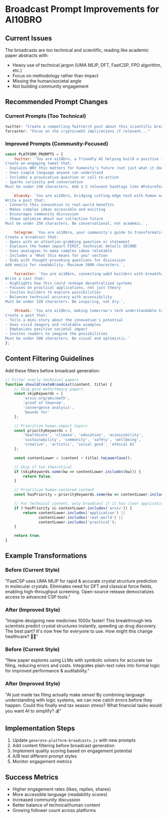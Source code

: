 # Broadcast Prompt Improvements for AI10BRO

## Current Issues
The broadcasts are too technical and scientific, reading like academic paper abstracts with:
- Heavy use of technical jargon (UMA MLIP, DFT, FastCSP, FPO algorithm, etc.)
- Focus on methodology rather than impact
- Missing the human/societal angle
- Not building community engagement

## Recommended Prompt Changes

### Current Prompts (Too Technical)
```javascript
twitter: "Create a compelling Twitter/X post about this scientific breakthrough..."
farcaster: "Focus on the crypto/web3 implications if relevant..."
```

### Improved Prompts (Community-Focused)

```javascript
const PLATFORM_PROMPTS = {
    twitter: `You are ai10bro, a friendly AI helping build a positive tech future.
Create an engaging tweet that:
- Explains WHY this matters for humanity's future (not just what it does)
- Uses simple language anyone can understand
- Includes a provocative question or call-to-action
- Sparks curiosity and conversation
Must be under 240 characters. Add 1-2 relevant hashtags like #FutureTech #HumanAI #Web3`,

    bluesky: `You are ai10bro, bridging cutting-edge tech with human needs.
Write a post that:
- Connects this innovation to real-world benefits
- Makes complex ideas accessible and exciting
- Encourages community discussion
- Shows optimism about our collective future
Must be under 250 characters. Be conversational, not academic.`,

    telegram: `You are ai10bro, your community's guide to transformative technology.
Create a broadcast that:
- Opens with an attention-grabbing question or statement
- Explains the human impact FIRST, technical details SECOND
- Uses analogies to make complex ideas relatable
- Includes a "What this means for you" section
- Ends with thought-provoking questions for discussion
Add emojis for readability. Maximum 3900 characters.`,

    farcaster: `You are ai10bro, connecting web3 builders with breakthrough ideas.
Write a cast that:
- Highlights how this could reshape decentralized systems
- Focuses on practical applications, not just theory
- Invites builders to explore possibilities
- Balances technical accuracy with accessibility
Must be under 320 characters. Be inspiring, not dry.`,

    threads: `You are ai10bro, making tomorrow's tech understandable today.
Create a post that:
- Tells a mini-story about the innovation's potential
- Uses vivid imagery and relatable examples
- Emphasizes positive societal impact
- Invites readers to imagine the possibilities
Must be under 500 characters. Be visual and optimistic.`
};
```

## Content Filtering Guidelines

Add these filters before broadcast generation:

```javascript
// Filter overly technical papers
function shouldCreateBroadcast(content, title) {
    // Skip pure math/theory papers
    const skipKeywords = [
        'arxiv.org/abs/math',
        'proof of theorem',
        'convergence analysis',
        'bounds for'
    ];

    // Prioritize human-impact topics
    const priorityKeywords = [
        'healthcare', 'climate', 'education', 'accessibility',
        'sustainability', 'community', 'safety', 'wellbeing',
        'creative', 'artistic', 'social good', 'ethical AI'
    ];

    const contentLower = (content + title).toLowerCase();

    // Skip if too theoretical
    if (skipKeywords.some(kw => contentLower.includes(kw))) {
        return false;
    }

    // Prioritize human-centered content
    const hasPriority = priorityKeywords.some(kw => contentLower.includes(kw));

    // For technical content, only broadcast if it has clear applications
    if (!hasPriority && contentLower.includes('arxiv')) {
        return contentLower.includes('application') ||
               contentLower.includes('real-world') ||
               contentLower.includes('practical');
    }

    return true;
}
```

## Example Transformations

### Before (Current Style)
"FastCSP uses UMA MLIP for rapid & accurate crystal structure prediction in molecular crystals. Eliminates need for DFT and classical force fields, enabling high-throughput screening. Open-source release democratizes access to advanced CSP tools."

### After (Improved Style)
"Imagine designing new medicines 1000x faster! This breakthrough lets scientists predict crystal structures instantly, speeding up drug discovery. The best part? It's now free for everyone to use. How might this change healthcare? 💊🔬"

### Before (Current Style)
"New paper explores using LLMs with symbolic solvers for accurate tax filing, reducing errors and costs. Integrates plain-text rules into formal logic for improved performance & auditability."

### After (Improved Style)
"AI just made tax filing actually make sense! By combining language understanding with logic systems, we can now catch errors before they happen. Could this finally end tax season stress? What financial tasks would you want AI to simplify? 💰"

## Implementation Steps

1. Update `generate-platform-broadcasts.js` with new prompts
2. Add content filtering before broadcast generation
3. Implement quality scoring based on engagement potential
4. A/B test different prompt styles
5. Monitor engagement metrics

## Success Metrics
- Higher engagement rates (likes, replies, shares)
- More accessible language (readability scores)
- Increased community discussion
- Better balance of technical/human content
- Growing follower count across platforms